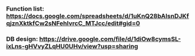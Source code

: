 ### Function list: https://docs.google.com/spreadsheets/d/1uKnQ28bAIsnDJKfqjznXktkfCw2sNFehlvrcC_MTJcc/edit#gid=0
### DB design: https://drive.google.com/file/d/1diOw8cymsSL-ixLns-gHVvyZLqHU0UHv/view?usp=sharing